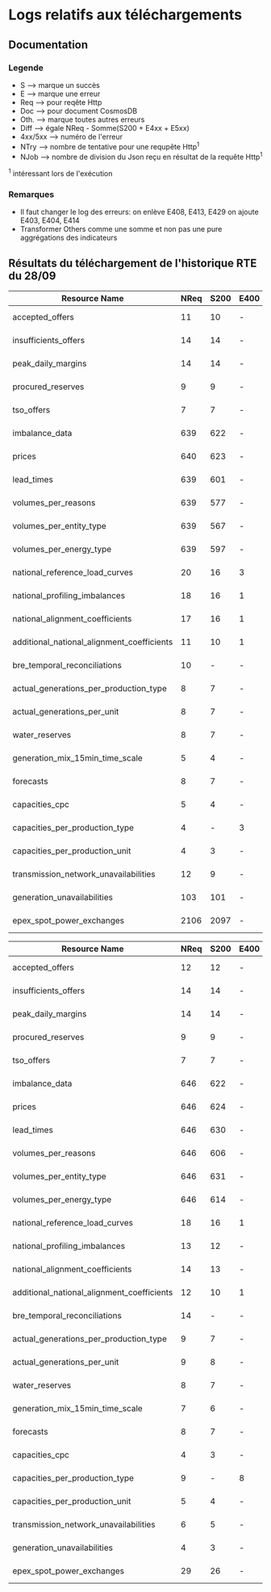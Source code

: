 # Logs relatifs aux téléchargements

## Documentation

### Legende
* S --> marque un succès
* E --> marque une erreur
* Req --> pour reqête Http
* Doc --> pour document CosmosDB
* Oth. --> marque toutes autres erreurs
* Diff --> égale NReq - Somme(S200 + E4xx + E5xx)
* 4xx/5xx --> numéro de l'erreur
* NTry --> nombre de tentative pour une requpête Http<sup>1</sup>
* NJob --> nombre de division du Json reçu en résultat de la requête Http<sup>1</sup>

<sup>1</sup> intéressant lors de l'exécution
### Remarques
* Il faut changer le log des erreurs: on enlève E408, E413, E429 on ajoute E403, E404, E414
* Transformer Others comme une somme et non pas une pure aggrégations des indicateurs 


## Résultats du téléchargement de l'historique RTE du 28/09
|                  Resource Name                 |  NReq  |  S200  |  E400  |  E401  |  E408  |  E413  |  E429  |  E503  |  Oth.  |  Diff  |  NDoc  |  SDoc  |  EDoc  |  NTry  |     Last Request Date    |  NJOb  |
|------------------------------------------------|--------|--------|--------|--------|--------|--------|--------|--------|--------|--------|--------|--------|--------|--------|--------------------------|--------|
|                 accepted_offers                |   11   |   10   |    -   |    -   |    -   |    -   |    -   |    -   |    -   |    1   |  2736  |  2736  |    -   |    1   | 2017-10-02T17:30:00+02:00|   364  |
|              insufficients_offers              |   14   |   14   |    -   |    -   |    -   |    -   |    -   |    -   |    -   |    -   |   171  |   170  |    -   |    1   | 2017-10-01T19:11:00+02:00|    5   |
|               peak_daily_margins               |   14   |   14   |    -   |    -   |    -   |    -   |    -   |    -   |    -   |    -   |  3347  |  3293  |   49   |    1   | 2017-10-01T18:30:00+02:00|   122  |
|                procured_reserves               |    9   |    9   |    -   |    -   |    -   |    -   |    -   |    -   |    -   |    -   |  3604  |  3609  |    -   |    1   | 2017-10-01T23:10:00+02:00|   52   |
|                   tso_offers                   |    7   |    7   |    -   |    -   |    -   |    -   |    -   |    -   |    -   |    -   |  3060  |  3061  |    -   |    1   | 2017-10-02T18:13:00+02:00|   273  |
|                 imbalance_data                 |   639  |   622  |    -   |    -   |    -   |    -   |    -   |    -   |   17   |    -   |   622  |   621  |    -   |    1   | 2017-10-02T00:00:00+02:00|    1   |
|                     prices                     |   640  |   623  |    -   |    -   |    -   |    -   |    -   |    1   |   16   |    -   |   623  |   623  |    -   |    1   | 2017-10-02T00:00:00+02:00|    1   |
|                   lead_times                   |   639  |   601  |    -   |    -   |    -   |    -   |    -   |    -   |   38   |    -   |   601  |   601  |    -   |    1   | 2017-10-02T00:00:00+02:00|    1   |
|               volumes_per_reasons              |   639  |   577  |    -   |    -   |    -   |    -   |    -   |    -   |   62   |    -   |    -   |    1   |    -   |    1   | 2017-10-02T00:00:00+02:00|    -   |
|             volumes_per_entity_type            |   639  |   567  |    -   |    -   |    -   |    -   |    -   |    -   |   72   |    -   |    -   |    -   |    -   |    1   | 2017-10-02T00:00:00+02:00|    -   |
|             volumes_per_energy_type            |   639  |   597  |    -   |    -   |    -   |    -   |    -   |    -   |   42   |    -   |    -   |    -   |    -   |    1   | 2017-10-02T00:00:00+02:00|    -   |
|         national_reference_load_curves         |   20   |   16   |    3   |    1   |    -   |    -   |    -   |    -   |    -   |    -   |  1968  |  1968  |    -   |    4   | 2017-09-29T15:00:00+02:00|    -   |
|          national_profiling_imbalances         |   18   |   16   |    1   |    -   |    -   |    -   |    -   |    1   |    -   |    -   |  1968  |  1968  |    -   |    1   | 2017-09-29T15:00:00+02:00|    -   |
|         national_alignment_coefficients        |   17   |   16   |    1   |    -   |    -   |    -   |    -   |    -   |    -   |    -   |  1968  |  1968  |    -   |    1   | 2017-09-29T15:00:00+02:00|    -   |
|   additional_national_alignment_coefficients   |   11   |   10   |    1   |    -   |    -   |    -   |    -   |    -   |    -   |    -   |   801  |   801  |    -   |    1   | 2017-09-29T15:00:00+02:00|    -   |
|          bre_temporal_reconciliations          |   10   |    -   |    -   |    -   |    -   |    -   |    -   |    -   |   10   |    -   |    -   |    -   |    -   |    1   | 2016-10-13T00:00:00+02:00|    -   |
|     actual_generations_per_production_type     |    8   |    7   |    -   |    1   |    -   |    -   |    -   |    -   |    -   |    -   |  12264 |  12264 |    -   |    1   | 2017-10-03T16:59:00+02:00|  1116  |
|           actual_generations_per_unit          |    8   |    7   |    -   |    1   |    -   |    -   |    -   |    -   |    -   |    -   |   48   |   47   |    -   |    1   | 2012-02-19T00:00:00+01:00|    7   |
|                 water_reserves                 |    8   |    7   |    -   |    1   |    -   |    -   |    -   |    -   |    -   |    -   |   139  |   139  |    -   |    1   | 2017-09-27T13:30:00+02:00|   12   |
|         generation_mix_15min_time_scale        |    5   |    4   |    -   |    1   |    -   |    -   |    -   |    -   |    -   |    -   |   520  |   520  |    -   |    1   | 2017-03-01T13:00:00+01:00|   130  |
|                    forecasts                   |    8   |    7   |    -   |    1   |    -   |    -   |    -   |    -   |    -   |    -   |   14   |   14   |    -   |    1   | 2012-01-09T00:00:00+01:00|    2   |
|                 capacities_cpc                 |    5   |    4   |    -   |    1   |    -   |    -   |    -   |    -   |    -   |    -   |    4   |    4   |    -   |    1   | 2015-09-10T00:00:00+02:00|    1   |
|         capacities_per_production_type         |    4   |    -   |    3   |    1   |    -   |    -   |    -   |    -   |    -   |    -   |    -   |    1   |    -   |    4   | 2015-01-03T00:00:00+01:00|    -   |
|         capacities_per_production_unit         |    4   |    3   |    -   |    1   |    -   |    -   |    -   |    -   |    -   |    -   |   99   |   95   |    -   |    1   | 2012-01-05T00:00:00+01:00|   33   |
|      transmission_network_unavailabilities     |   12   |    9   |    -   |    2   |    -   |    -   |    -   |    1   |    -   |    -   |   416  |   418  |    -   |    1   | 2017-10-03T00:00:00+02:00|   21   |
|           generation_unavailabilities          |   103  |   101  |    -   |    2   |    -   |    -   |    -   |    -   |    -   |    -   |  8185  |  8184  |    -   |    1   | 2017-10-03T00:00:00+02:00|   142  |
|            epex_spot_power_exchanges           |  2106  |  2097  |    -   |    5   |    -   |    -   |    -   |    -   |    4   |    -   |  2097  |  2097  |    -   |    1   | 2017-10-03T00:00:00+02:00|    1   |

|                  Resource Name                 |  NReq  |  S200  |  E400  |  E401  |  E408  |  E413  |  E429  |  E503  |  Oth.  |  Diff  |  NDoc  |  SDoc  |  EDoc  |  NTry  |     Last Request Date    |  NJOb  |
|------------------------------------------------|--------|--------|--------|--------|--------|--------|--------|--------|--------|--------|--------|--------|--------|--------|--------------------------|--------|
|                 accepted_offers                |   12   |   12   |    -   |    -   |    -   |    -   |    -   |    -   |    -   |    -   |  3136  |  3135  |    -   |    1   | 2017-10-09T18:30:00+02:00|   20   |
|              insufficients_offers              |   14   |   14   |    -   |    -   |    -   |    -   |    -   |    -   |    -   |    -   |   171  |   171  |    -   |    1   | 2017-10-09T19:11:00+02:00|    5   |
|               peak_daily_margins               |   14   |   14   |    -   |    -   |    -   |    -   |    -   |    -   |    -   |    -   |  3363  |  3316  |   42   |    1   | 2017-10-09T18:30:00+02:00|   138  |
|                procured_reserves               |    9   |    9   |    -   |    -   |    -   |    -   |    -   |    -   |    -   |    -   |  3618  |  3623  |    -   |    1   | 2017-10-08T23:10:00+02:00|   66   |
|                   tso_offers                   |    7   |    7   |    -   |    -   |    -   |    -   |    -   |    -   |    -   |    -   |  3063  |  3064  |    -   |    1   | 2017-10-09T19:00:00+02:00|   291  |
|                 imbalance_data                 |   646  |   622  |    -   |    -   |    -   |    -   |    -   |    -   |   24   |    -   |   622  |   621  |    -   |    1   | 2017-10-09T00:00:00+02:00|    1   |
|                     prices                     |   646  |   624  |    -   |    -   |    -   |    -   |    -   |    -   |   22   |    -   |   624  |   625  |    -   |    1   | 2017-10-09T00:00:00+02:00|    -   |
|                   lead_times                   |   646  |   630  |    -   |    -   |    -   |    -   |    -   |    -   |   16   |    -   |   630  |   629  |    -   |    1   | 2017-10-09T00:00:00+02:00|    1   |
|               volumes_per_reasons              |   646  |   606  |    -   |    -   |    -   |    -   |    -   |    -   |   40   |    -   |    -   |    1   |    -   |    1   | 2017-10-09T00:00:00+02:00|    -   |
|             volumes_per_entity_type            |   646  |   631  |    -   |    -   |    -   |    -   |    -   |    -   |   15   |    -   |    -   |    -   |    -   |    1   | 2017-10-09T00:00:00+02:00|    -   |
|             volumes_per_energy_type            |   646  |   614  |    -   |    -   |    -   |    -   |    -   |    -   |   32   |    -   |    -   |    -   |    -   |    1   | 2017-10-09T00:00:00+02:00|    -   |
|         national_reference_load_curves         |   18   |   16   |    1   |    1   |    -   |    -   |    -   |    -   |    -   |    -   |  1968  |  1967  |    -   |    1   | 2017-10-06T15:00:00+02:00|    -   |
|          national_profiling_imbalances         |   13   |   12   |    -   |    1   |    -   |    -   |    -   |    -   |    -   |    -   |  1476  |  1475  |    -   |    1   | 2016-02-02T15:00:00+01:00|   123  |
|         national_alignment_coefficients        |   14   |   13   |    -   |    1   |    -   |    -   |    -   |    -   |    -   |    -   |  1599  |  1599  |    -   |    1   | 2016-06-05T15:00:00+02:00|   123  |
|   additional_national_alignment_coefficients   |   12   |   10   |    1   |    1   |    -   |    -   |    -   |    -   |    -   |    -   |   799  |   800  |    -   |    1   | 2017-10-06T15:00:00+02:00|    -   |
|          bre_temporal_reconciliations          |   14   |    -   |    -   |    -   |    -   |    -   |    -   |    -   |   14   |    -   |    -   |    -   |    -   |    1   | 2017-10-09T00:00:00+02:00|    -   |
|     actual_generations_per_production_type     |    9   |    7   |    -   |    2   |    -   |    -   |    -   |    -   |    -   |    -   |  12336 |  12336 |    -   |    1   | 2017-10-09T20:59:00+02:00|  1188  |
|           actual_generations_per_unit          |    9   |    8   |    -   |    1   |    -   |    -   |    -   |    -   |    -   |    -   |   55   |   54   |    -   |    1   | 2012-02-26T00:00:00+01:00|    7   |
|                 water_reserves                 |    8   |    7   |    -   |    1   |    -   |    -   |    -   |    -   |    -   |    -   |   140  |   140  |    -   |    1   | 2017-10-04T13:30:00+02:00|   13   |
|         generation_mix_15min_time_scale        |    7   |    6   |    -   |    1   |    -   |    -   |    -   |    -   |    -   |    -   |   780  |   780  |    -   |    1   | 2017-03-29T13:00:00+02:00|   130  |
|                    forecasts                   |    8   |    7   |    -   |    1   |    -   |    -   |    -   |    -   |    -   |    -   |   14   |   14   |    -   |    1   | 2012-01-09T00:00:00+01:00|    2   |
|                 capacities_cpc                 |    4   |    3   |    -   |    1   |    -   |    -   |    -   |    -   |    -   |    -   |    -   |    1   |    -   |    1   | 2015-09-09T00:00:00+02:00|    -   |
|         capacities_per_production_type         |    9   |    -   |    8   |    1   |    -   |    -   |    -   |    -   |    -   |    -   |    -   |    -   |    -   |    1   | 2015-01-08T00:00:00+01:00|    -   |
|         capacities_per_production_unit         |    5   |    4   |    -   |    1   |    -   |    -   |    -   |    -   |    -   |    -   |    -   |    -   |    -   |    1   | 2012-01-06T00:00:00+01:00|    -   |
|      transmission_network_unavailabilities     |    6   |    5   |    -   |    1   |    -   |    -   |    -   |    -   |    -   |    -   |   201  |   200  |    -   |    1   | 2016-05-02T00:00:00+02:00|   50   |
|           generation_unavailabilities          |    4   |    3   |    -   |    1   |    -   |    -   |    -   |    -   |    -   |    -   |   75   |   74   |    -   |    1   | 2012-03-05T00:00:00+01:00|   27   |
|            epex_spot_power_exchanges           |   29   |   26   |    -   |    3   |    -   |    -   |    -   |    -   |    -   |    -   |   26   |   27   |    -   |    1   | 2012-01-29T00:00:00+01:00|    1   |